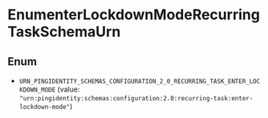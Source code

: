 

# EnumenterLockdownModeRecurringTaskSchemaUrn

## Enum


* `URN_PINGIDENTITY_SCHEMAS_CONFIGURATION_2_0_RECURRING_TASK_ENTER_LOCKDOWN_MODE` (value: `"urn:pingidentity:schemas:configuration:2.0:recurring-task:enter-lockdown-mode"`)



